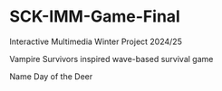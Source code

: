 # SCK-IMM-Game-Final

Interactive Multimedia Winter Project 2024/25

Vampire Survivors inspired wave-based survival game

Name Day of the Deer
